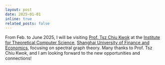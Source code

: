 ```yaml
---
layout: post
date: 2025-01-01
inline: true
related_posts: false
---
```


From Feb. to June 2025, I will be visiting [Prof. Tsz Chiu Kwok](https://itcs.sufe.edu.cn/54/20/c10495a152608/page.htm) at the [Institute for Theoretical Computer Science](https://itcs.sufe.edu.cn/main.htm), [Shanghai University of Finance and Economics](https://english.sufe.edu.cn/), focusing on spectral graph theory. Many thanks to Prof. Tsz Chiu Kwok, and I am looking forward to the new opportunities and connections!
